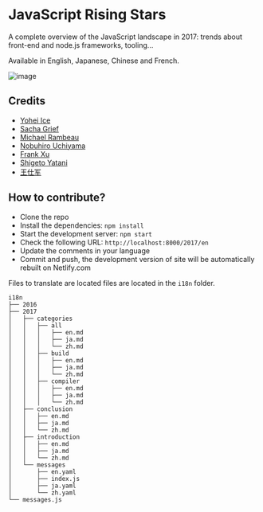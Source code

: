 # JavaScript Rising Stars

A complete overview of the JavaScript landscape in 2017: trends about front-end and node.js frameworks, tooling...

Available in English, Japanese, Chinese and French.

![image](https://user-images.githubusercontent.com/5546996/34452534-0c525f68-ed85-11e7-8d52-647fafffea15.png)

## Credits

* [Yohei Ice](https://github.com/meltedice)
* [Sacha Grief](http://sachagreif.com/)
* [Michael Rambeau](https://michaelrambeau.com)
* [Nobuhiro Uchiyama](https://github.com/azukiwasher)
* [Frank Xu](https://github.com/frankyxhl)
* [Shigeto Yatani](https://www.facebook.com/vanxx2)
* [王仕军](https://github.com/wangshijun)

## How to contribute?

* Clone the repo
* Install the dependencies: `npm install`
* Start the development server: `npm start`
* Check the following URL: `http://localhost:8000/2017/en`
* Update the comments in your language
* Commit and push, the development version of site will be automatically rebuilt on Netlify.com

Files to translate are located files are located in the `i18n` folder.

```
i18n
├── 2016
├── 2017
│   ├── categories
│   │   ├── all
│   │   │   ├── en.md
│   │   │   ├── ja.md
│   │   │   └── zh.md
│   │   ├── build
│   │   │   ├── en.md
│   │   │   ├── ja.md
│   │   │   └── zh.md
│   │   ├── compiler
│   │   │   ├── en.md
│   │   │   ├── ja.md
│   │   │   └── zh.md
│   ├── conclusion
│   │   ├── en.md
│   │   ├── ja.md
│   │   └── zh.md
│   ├── introduction
│   │   ├── en.md
│   │   ├── ja.md
│   │   └── zh.md
│   └── messages
│       ├── en.yaml
│       ├── index.js
│       ├── ja.yaml
│       └── zh.yaml
└── messages.js
```
